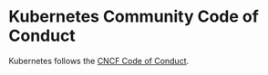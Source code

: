 # Kubernetes Community Code of Conduct

Kubernetes follows the [CNCF Code of Conduct](https://github.com/cncf/foundation/blob/master/code-of-conduct.md).
